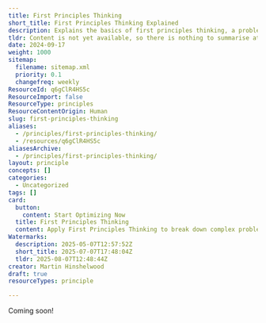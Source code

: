 ```yaml
---
title: First Principles Thinking
short_title: First Principles Thinking Explained
description: Explains the basics of first principles thinking, a problem-solving approach that breaks down complex issues into fundamental elements for deeper understanding.
tldr: Content is not yet available, so there is nothing to summarise at this time.
date: 2024-09-17
weight: 1000
sitemap:
  filename: sitemap.xml
  priority: 0.1
  changefreq: weekly
ResourceId: q6gClR4HS5c
ResourceImport: false
ResourceType: principles
ResourceContentOrigin: Human
slug: first-principles-thinking
aliases:
  - /principles/first-principles-thinking/
  - /resources/q6gClR4HS5c
aliasesArchive:
  - /principles/first-principles-thinking/
layout: principle
concepts: []
categories:
  - Uncategorized
tags: []
card:
  button:
    content: Start Optimizing Now
  title: First Principles Thinking
  content: Apply First Principles Thinking to break down complex problems and find innovative solutions by understanding the fundamental truths.
Watermarks:
  description: 2025-05-07T12:57:52Z
  short_title: 2025-07-07T17:48:04Z
  tldr: 2025-08-07T12:48:44Z
creator: Martin Hinshelwood
draft: true
resourceTypes: principle

---
```

Coming soon!
